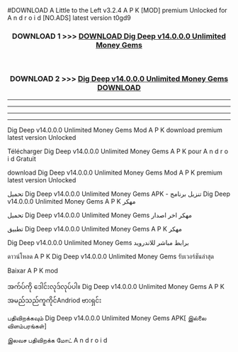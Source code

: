 #DOWNLOAD A Little to the Left v3.2.4 A P K [MOD] premium Unlocked for A n d r o i d [NO.ADS] latest version t0gd9 



<div align="center">

<h3>DOWNLOAD 1 >>> <a href="https://getmod1.web.app/?judule=Btd Battles">DOWNLOAD Dig Deep v14.0.0.0 Unlimited Money Gems </a></h3><br>

<h3>DOWNLOAD 2 >>> <a href="https://getmod1.web.app/?judule=Btd Battles">Dig Deep v14.0.0.0 Unlimited Money Gems  DOWNLOAD </a></h3>

</div>


----------------------------------------------------------

----------------------------------------------------------

----------------------------------------------------------

----------------------------------------------------------


Dig Deep v14.0.0.0 Unlimited Money Gems  Mod A P K download premium latest version Unlocked

Télécharger Dig Deep v14.0.0.0 Unlimited Money Gems  A P K pour A n d r o i d Gratuit

download Dig Deep v14.0.0.0 Unlimited Money Gems  Mod A P K premium latest version Unlocked

تحميل Dig Deep v14.0.0.0 Unlimited Money Gems  APK - تنزيل برنامج Dig Deep v14.0.0.0 Unlimited Money Gems  A P K مهكر

تحميل Dig Deep v14.0.0.0 Unlimited Money Gems  مهكر اخر اصدار

تطبيق Dig Deep v14.0.0.0 Unlimited Money Gems  A P K مهكر

Dig Deep v14.0.0.0 Unlimited Money Gems  برابط مباشر للاندرويد

ดาวน์โหลด A P K Dig Deep v14.0.0.0 Unlimited Money Gems  รับเวอร์ชันล่าสุด

Baixar A P K mod

အက်ပ်ကို ဒေါင်းလုဒ်လုပ်ပါ။ Dig Deep v14.0.0.0 Unlimited Money Gems  A P K အမည်သည်ကူကိုင်Andriod ဗားရှင်း

பதிவிறக்கவும் Dig Deep v14.0.0.0 Unlimited Money Gems  APK[ இல்லை விளம்பரங்கள்] 
 
இலவச பதிவிறக்க மோட் A n d r o i d



